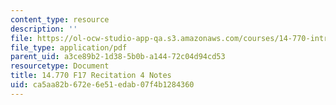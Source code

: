 ```yaml
---
content_type: resource
description: ''
file: https://ol-ocw-studio-app-qa.s3.amazonaws.com/courses/14-770-introduction-to-political-economy-fall-2017/ca5aa82b672e6e51edab07f4b1284360_MIT14_770F17_rec4.pdf
file_type: application/pdf
parent_uid: a3ce89b2-1d38-5b0b-a144-72c04d94cd53
resourcetype: Document
title: 14.770 F17 Recitation 4 Notes
uid: ca5aa82b-672e-6e51-edab-07f4b1284360
---
```

